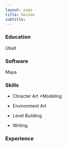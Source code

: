 ```yaml
---
layout: page
title: Resume
subtitle:
---
```


### Education

Ubalt

### Software

Maya

### Skills

- Chracter Art
  *Modeling

- Environment Art
- Level Building
- Writing

### Experience
